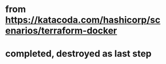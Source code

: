 # from https://katacoda.com/hashicorp/scenarios/terraform-docker
# completed, destroyed as last step
